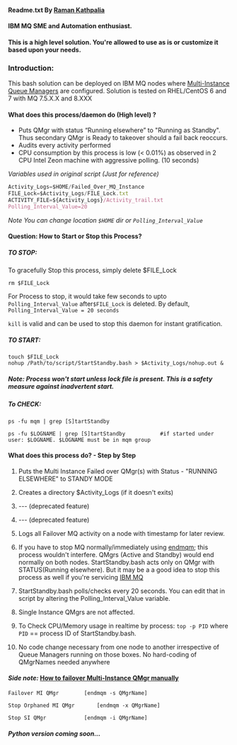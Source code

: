 #### Readme.txt By [Raman Kathpalia](www.linkedin.com/in/ramankathpalia10)
#### IBM MQ SME and Automation enthusiast.
#### This is a high level solution. You're allowed to use as is or customize it based upon your needs.

### Introduction: 

This bash solution can be deployed on IBM MQ nodes where [Multi-Instance Queue Managers](https://www.ibm.com/support/knowledgecenter/en/SSFKSJ_8.0.0/com.ibm.mq.con.doc/q018140_.htm) are configured. Solution is tested on RHEL/CentOS 6 and 7 with MQ 7.5.X.X and 8.XXX

#### What does this process/daemon do (High level) ?

-	Puts QMgr with status “Running elsewhere” to "Running as Standby". Thus secondary QMgr is Ready to takeover should  a fail back reoccurs. 
-	Audits every activity performed
-	CPU consumption by this process is low (< 0.01%) as observed in 2 CPU Intel Zeon machine with aggressive polling. (10 seconds)


*Variables used in original script (Just for reference)*

```javascript
Activity_Logs=$HOME/Failed_Over_MQ_Instance
FILE_Lock=$Activity_Logs/FILE_Lock.txt
ACTIVITY_FILE=${Activity_Logs}/Activity_trail.txt
Polling_Interval_Value=20
```

*Note You can change location `$HOME` dir  or `Polling_Interval_Value`*

#### Question: How to Start or Stop this Process?

##### TO STOP:

 To gracefully Stop this process, simply delete $FILE_Lock

   	rm $FILE_Lock

 For Process to stop, it would take few seconds to upto `Polling_Interval_Value` after`$FILE_Lock` is deleted.
 By  default, `Polling_Interval_Value = 20 seconds`

 `kill` is valid and can be used to stop this daemon for instant gratification. 

##### TO START:

	touch $FILE_Lock
  	nohup /Path/to/script/StartStandby.bash > $Activity_Logs/nohup.out &
	
#####     Note: Process won't start unless lock file is present. This is a safety measure against inadvertent start.
	
##### To CHECK:

   	ps -fu mqm | grep [S]tartStandby
	
   	ps -fu $LOGNAME | grep [S]tartStandby       	#if started under user: $LOGNAME. $LOGNAME must be in mqm group
	

#### What does this process do? - Step by Step


1.	Puts the Multi Instance Failed over QMgr(s) with Status - "RUNNING ELSEWHERE" to STANDY MODE

2.	Creates a directory $Activity_Logs (if it doesn't exits)  

3. 	--- (deprecated feature)

4. 	--- (deprecated feature)

5.	Logs all Failover MQ activity on a node with timestamp for later review.
	
6. 	If you have to stop MQ normally/immediately using [endmqm](https://www.ibm.com/support/knowledgecenter/en/SSFKSJ_9.0.0/com.ibm.mq.ref.adm.doc/q083320_.htm); this process wouldn't interfere. QMgrs (Active and Standby) would end normally on both nodes. StartStandby.bash acts only on QMgr with STATUS(Running elsewhere). But it may be a a good idea to stop this process as well if you're servicing [IBM MQ](http://www-03.ibm.com/software/products/en/ibm-mq) 

7. StartStandby.bash polls/checks every 20 seconds. You can edit that in script by altering the Polling_Interval_Value 	      variable.

8. Single Instance QMgrs are not affected. 

9. To Check CPU/Memory usage in realtime by process: `top -p PID` where `PID` == process ID of StartStandby.bash. 

10. No code change necessary from one node to another irrespective of Queue Managers running on those boxes. 
    No hard-coding of QMgrNames needed anywhere



#### *Side note:*  [How to failover Multi-Instance QMgr manually](https://www.ibm.com/support/knowledgecenter/en/SSFKSJ_7.5.0/com.ibm.mq.con.doc/q018330_.htm)

	Failover MI QMgr		[endmqm -s QMgrName]

	Stop Orphaned MI QMgr     	[endmqm -x QMgrName]

	Stop SI QMgr			[endmqm -i QMgrName]
	
##### *Python version coming soon...*
